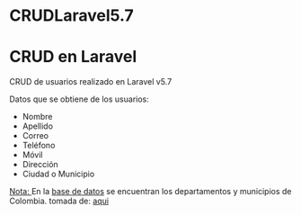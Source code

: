 # CRUDLaravel5.7

<h1>CRUD en Laravel</h1>

<p>CRUD de usuarios realizado en Laravel v5.7</p>
<p>Datos que se obtiene de los usuarios:</p>
<ul>
  <li>Nombre</li>
  <li>Apellido</li>
  <li>Correo</li>
  <li>Teléfono</li>
  <li>Móvil</li>
  <li>Dirección</li>
  <li>Ciudad o Municipio</li>
</ul>
<p><ins>Nota: </ins> En la <a href="https://es.ourcodeworld.com/articulos/leer/87/tablas-de-departamentos-y-municipios-de-colombia-en-formato-sql">base de datos</a> se encuentran los departamentos y municipios de Colombia. tomada de: <a href="https://es.ourcodeworld.com/articulos/leer/87/tablas-de-departamentos-y-municipios-de-colombia-en-formato-sql">aqui</a> </p>

